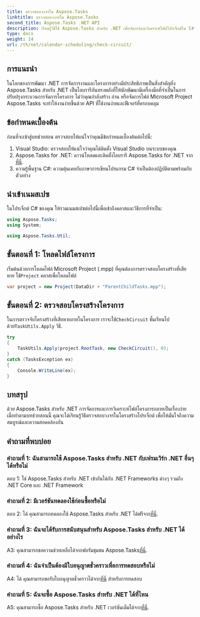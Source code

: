 ```yaml
---
title: ตรวจสอบวงจรใน Aspose.Tasks
linktitle: ตรวจสอบวงจรใน Aspose.Tasks
second_title: Aspose.Tasks .NET API
description: เรียนรู้วิธีใช้ Aspose.Tasks สำหรับ .NET เพื่อจัดการและวิเคราะห์ไฟล์โปรเจ็กต์ใน C# อย่างมีประสิทธิภาพ
type: docs
weight: 14
url: /th/net/calendar-scheduling/check-circuit/
---
```

## การแนะนำ

ในโลกของการพัฒนา .NET การจัดการงานและโครงการอย่างมีประสิทธิภาพเป็นสิ่งสำคัญยิ่ง Aspose.Tasks สำหรับ .NET เป็นไลบรารีอันทรงพลังที่ให้นักพัฒนามีเครื่องมือที่จำเป็นในการปรับปรุงกระบวนการจัดการโครงการ ไม่ว่าคุณกำลังสร้าง อ่าน หรือจัดการไฟล์ Microsoft Project Aspose.Tasks จะทำให้งานง่ายขึ้นด้วย API ที่ใช้งานง่ายและฟีเจอร์ที่ครอบคลุม

## ข้อกำหนดเบื้องต้น

ก่อนที่จะเข้าสู่บทช่วยสอน ตรวจสอบให้แน่ใจว่าคุณมีข้อกำหนดเบื้องต้นต่อไปนี้:

1. Visual Studio: ตรวจสอบให้แน่ใจว่าคุณได้ติดตั้ง Visual Studio บนระบบของคุณ
2.  Aspose.Tasks for .NET: ดาวน์โหลดและติดตั้งไลบรารี Aspose.Tasks for .NET จาก[ที่นี่](https://releases.aspose.com/tasks/net/).
3. ความรู้พื้นฐาน C#: ความคุ้นเคยกับภาษาการเขียนโปรแกรม C# จำเป็นต้องปฏิบัติตามพร้อมกับตัวอย่าง

## นำเข้าเนมสเปซ

ในโปรเจ็กต์ C# ของคุณ ให้รวมเนมสเปซต่อไปนี้เพื่อเข้าถึงคลาสและวิธีการที่จำเป็น:

```csharp
using Aspose.Tasks;
using System;

using Aspose.Tasks.Util;

```

## ขั้นตอนที่ 1: โหลดไฟล์โครงการ

 เริ่มต้นด้วยการโหลดไฟล์ Microsoft Project (.mpp) ที่คุณต้องการตรวจสอบโครงสร้างที่เสียหาย ใช้`Project` คลาสเพื่อโหลดไฟล์

```csharp
var project = new Project(DataDir + "ParentChildTasks.mpp");
```

## ขั้นตอนที่ 2: ตรวจสอบโครงสร้างโครงการ

 ในการตรวจจับโครงสร้างที่เสียหายภายในโครงการ เราจะใช้`CheckCircuit` ชั้นเรียนไปด้วย`TaskUtils.Apply` วิธี.

```csharp
try
{
    TaskUtils.Apply(project.RootTask, new CheckCircuit(), 0);
}
catch (TasksException ex)
{
    Console.WriteLine(ex);
}
```

## บทสรุป

ด้วย Aspose.Tasks สำหรับ .NET การจัดการและการวิเคราะห์ไฟล์โครงการกลายเป็นเรื่องง่าย เมื่อทำตามบทช่วยสอนนี้ คุณจะได้เรียนรู้วิธีตรวจสอบวงจรในโครงสร้างโปรเจ็กต์ เพื่อให้มั่นใจถึงความสมบูรณ์และความสอดคล้องกัน

## คำถามที่พบบ่อย

### คำถามที่ 1: ฉันสามารถใช้ Aspose.Tasks สำหรับ .NET กับเฟรมเวิร์ก .NET อื่นๆ ได้หรือไม่

ตอบ 1: ใช่ Aspose.Tasks สำหรับ .NET เข้ากันได้กับ .NET Frameworks ต่างๆ รวมถึง .NET Core และ .NET Framework

### คำถามที่ 2: มีเวอร์ชันทดลองใช้ก่อนซื้อหรือไม่

 ตอบ 2: ได้ คุณสามารถทดลองใช้ Aspose.Tasks สำหรับ .NET ได้ฟรีจาก[ที่นี่](https://releases.aspose.com/).

### คำถามที่ 3: ฉันจะได้รับการสนับสนุนสำหรับ Aspose.Tasks สำหรับ .NET ได้อย่างไร

A3: คุณสามารถขอความช่วยเหลือได้จากฟอรัมชุมชน Aspose.Tasks[ที่นี่](https://forum.aspose.com/c/tasks/15).

### คำถามที่ 4: ฉันจำเป็นต้องมีใบอนุญาตชั่วคราวเพื่อการทดสอบหรือไม่

 A4: ได้ คุณสามารถขอรับใบอนุญาตชั่วคราวได้จาก[ที่นี่](https://purchase.aspose.com/temporary-license/) สำหรับการทดสอบ

### คำถามที่ 5: ฉันจะซื้อ Aspose.Tasks สำหรับ .NET ได้ที่ไหน

 A5: คุณสามารถซื้อ Aspose.Tasks สำหรับ .NET เวอร์ชันเต็มได้จาก[ที่นี่](https://purchase.aspose.com/buy).